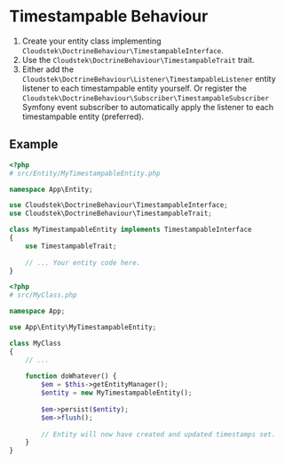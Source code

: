 # Timestampable Behaviour

1. Create your entity class implementing `Cloudstek\DoctrineBehaviour\TimestampableInterface`.
2. Use the `Cloudstek\DoctrineBehaviour\TimestampableTrait` trait.
3. Either add the `Cloudstek\DoctrineBehaviour\Listener\TimestampableListener` entity listener to each timestampable
   entity yourself. Or register the `Cloudstek\DoctrineBehaviour\Subscriber\TimestampableSubscriber` Symfony event
   subscriber to automatically apply the listener to each timestampable entity (preferred).

## Example

```php
<?php
# src/Entity/MyTimestampableEntity.php

namespace App\Entity;

use Cloudstek\DoctrineBehaviour\TimestampableInterface;
use Cloudstek\DoctrineBehaviour\TimestampableTrait;

class MyTimestampableEntity implements TimestampableInterface
{
    use TimestampableTrait;
    
    // ... Your entity code here.
}
```

```php
<?php
# src/MyClass.php

namespace App;

use App\Entity\MyTimestampableEntity;

class MyClass
{
    // ...
    
    function doWhatever() {
        $em = $this->getEntityManager();
        $entity = new MyTimestampableEntity();
        
        $em->persist($entity);
        $em->flush();
        
        // Entity will now have created and updated timestamps set.
    }
}
```
